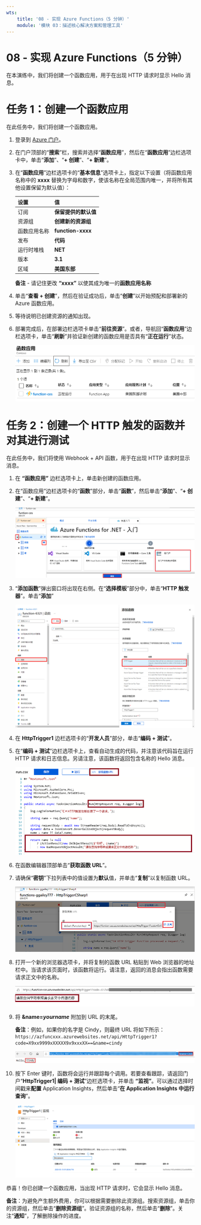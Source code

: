 ```yaml
---
wts:
    title: '08 - 实现 Azure Functions（5 分钟）'
    module: '模块 03：描述核心解决方案和管理工具'
---
```

# 08 - 实现 Azure Functions（5 分钟）

在本演练中，我们将创建一个函数应用，用于在出现 HTTP 请求时显示 Hello 消息。 

# 任务 1：创建一个函数应用 

在此任务中，我们将创建一个函数应用。

1. 登录到 [Azure 门户](https://portal.azure.com)。

2. 在门户顶部的“**搜索**”栏，搜索并选择“**函数应用**”，然后在“**函数应用**”边栏选项卡中，单击“**添加**”、“**+ 创建**”、“**+ 新建**”。

3. 在“**函数应用**”边栏选项卡的“**基本信息**”选项卡上，指定以下设置（将函数应用名称中的 **xxxx** 替换为字母和数字，使该名称在全局范围内唯一，并将所有其他设置保留为默认值）： 

    | 设置 | 值 |
    | -- | --|
    | 订阅 | **保留提供的默认值** |
    | 资源组 | **创建新的资源组** |
    | 函数应用名称 | **function-xxxx** |
    | 发布 | **代码** |
    | 运行时堆栈 | **NET** |
    | 版本 | **3.1** |
    | 区域 | **美国东部** |

    **备注** - 请记住更改 **“xxxx”** 以使其成为唯一的**函数应用名称**

4. 单击“**查看 + 创建**”，然后在验证成功后，单击“**创建**”以开始预配和部署新的 Azure 函数应用。

5. 等待说明已创建资源的通知出现。

6. 部署完成后，在部署边栏选项卡单击“**前往资源**”。或者，导航回“**函数应用**”边栏选项卡，单击“**刷新**”并验证新创建的函数应用是否具有“**正在运行**”状态。 

    ![带有新函数应用的“函数应用”页面的屏幕截图。](../images/0701.png)

# 任务 2：创建一个 HTTP 触发的函数并对其进行测试

在此任务中，我们将使用 Webhook + API 函数，用于在出现 HTTP 请求时显示消息。 

1. 在 **“函数应用”** 边栏选项卡上，单击新创建的函数应用。 

2. 在“函数应用”边栏选项卡的“**函数**”部分，单击“**函数**”，然后单击“**添加**”、“**+ 创建**”、“**+ 新建**”。

    ![此屏幕截图显示了如何在 Azure 门户中为“dot net 入门”窗格在 Azure Functions 中选择开发环境这一步骤。突出显示用于新建门户内函数的显示元素。突出显示元素为：展开函数应用、添加新函数、门户内和继续按钮。](../images/0702.png)

3. “**添加函数**”弹出窗口将出现在右侧。在“**选择模板**”部分中，单击“**HTTP 触发器**”。单击“**添加**” 

    ![此屏幕截图显示了如何在 Azure 门户中为“dot net 入门”窗格在 Azure Functions 中创建函数这一步骤。突出显示“HTTP 触发器”卡，以说明用于向 Azure 函数添加新 Webhook 的显示元素。](../images/0702a.png)

4. 在 **HttpTrigger1** 边栏选项卡的“**开发人员**”部分，单击“**编码 + 测试**”。 

5. 在“**编码 + 测试**”边栏选项卡上，查看自动生成的代码，并注意该代码旨在运行 HTTP 请求和日志信息。另请注意，该函数将返回包含名称的 Hello 消息。 

    ![函数代码的屏幕截图。突出显示 Hello 消息。](../images/0704.png)

6. 在函数编辑器顶部单击“**获取函数 URL**”。 

7. 请确保“**密钥**”下拉列表中的值设置为**默认**值，并单击“**复制**”以复制函数 URL。 

    ![此屏幕截图显示了 Azure 门户中函数编辑器内的“获取函数 URL”窗格。突出显示显示元素获取函数 URL 按钮、设置键下拉列表和复制 URL 按钮，以指示如何从函数编辑器中获取和复制函数 URL。](../images/0705.png)

8. 打开一个新的浏览器选项卡，并将复制的函数 URL 粘贴到 Web 浏览器的地址栏中。当请求该页面时，该函数将运行。请注意，返回的消息会指出函数需要请求正文中的名称。

    ![“请提供一个名称”这一消息的屏幕截图。](../images/0706.png)

9. 将 **&name=*yourname*** 附加到 URL 的末尾。

    **备注**：例如，如果你的名字是 Cindy，则最终 URL 将如下所示： `https://azfuncxxx.azurewebsites.net/api/HttpTrigger1?code=X9xx9999xXXXXX9x9xxxXX==&name=cindy`

    ![此屏幕截图显示了 Web 浏览器的地址栏中突出显示的函数 URL 和附加的示例用户名。此外，突出显示 hello 消息和用户名，以说明主浏览器窗口中函数的输出。](../images/0707.png)

10. 按下 Enter 键时，函数将会运行并跟踪每个调用。若要查看跟踪，请返回门户“**HttpTrigger1\| 编码 + 测试**”边栏选项卡，并单击 **“监视”**。可以通过选择时间戳来**配置** Application Insights，然后单击“**在 Application Insights 中运行查询**”。

    ![此屏幕截图显示了在 Azure 门户的函数编辑器中运行函数所产生的跟踪信息日志。](../images/0709.png) 

恭喜！你已创建一个函数应用，当出现 HTTP 请求时，它会显示 Hello 消息。 

**备注**：为避免产生额外费用，你可以根据需要删除此资源组。搜索资源组，单击你的资源组，然后单击“**删除资源组**”。验证资源组的名称，然后单击“**删除**”。关注“**通知**”，了解删除操作的进度。

